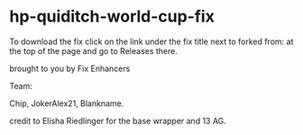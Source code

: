 # hp-quiditch-world-cup-fix

To download the fix click on the link under the fix title next to forked from: at the top of the page and go to Releases there.

brought to you by Fix Enhancers 

Team: 

Chip, JokerAlex21, Blankname.

credit to Elisha Riedlinger for the base wrapper and 13 AG.
